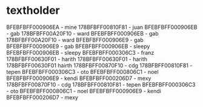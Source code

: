 # textholder
BFEBFBFF000906EA - mine
178BFBFF00810F81 - juan
BFEBFBFF000906EB - gab
178BFBFF00A20F10 - ward
BFEBFBFF000906EB - gab
178BFBFF00A20F10 - ward
BFEBFBFF000906E9 - gab
BFEBFBFF000906E9 - gab
BFEBFBFF000906EB - sleepy
BFEBFBFF000906EB - sleepy
BFEBFBFF000306C3 - franz
178BFBFF00630F01 - harith
178BFBFF00630F01 - harith
178BFBFF00630F01 hairth
178BFBFF00870F10 - cdg 
178BFBFF00810F81 - tepen
BFEBFBFF000306C3 - oto 
BFEBFBFF000806C1 - noel 
BFEBFBFF000906E9 - kendi 
BFEBFBFF000206D7 - mexy
178BFBFF00870F10 - cdg 
178BFBFF00810F81 - tepen
BFEBFBFF000306C3 - oto 
BFEBFBFF000806C1 - noel 
BFEBFBFF000906E9 - kendi 
BFEBFBFF000206D7 - mexy

